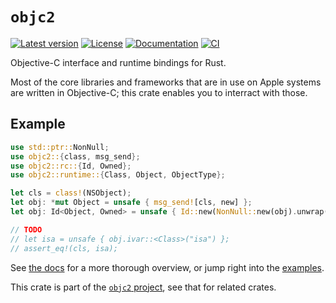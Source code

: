 # `objc2`

[![Latest version](https://badgen.net/crates/v/objc2)](https://crates.io/crates/objc2)
[![License](https://badgen.net/badge/license/MIT/blue)](../LICENSE.txt)
[![Documentation](https://docs.rs/objc2/badge.svg)](https://docs.rs/objc2/)
[![CI](https://github.com/madsmtm/objc2/actions/workflows/ci.yml/badge.svg)](https://github.com/madsmtm/objc2/actions/workflows/ci.yml)

Objective-C interface and runtime bindings for Rust.

Most of the core libraries and frameworks that are in use on Apple systems are
written in Objective-C; this crate enables you to interract with those.

## Example

```rust
use std::ptr::NonNull;
use objc2::{class, msg_send};
use objc2::rc::{Id, Owned};
use objc2::runtime::{Class, Object, ObjectType};

let cls = class!(NSObject);
let obj: *mut Object = unsafe { msg_send![cls, new] };
let obj: Id<Object, Owned> = unsafe { Id::new(NonNull::new(obj).unwrap()) };

// TODO
// let isa = unsafe { obj.ivar::<Class>("isa") };
// assert_eq!(cls, isa);
```

See [the docs](https://docs.rs/objc2/) for a more thorough overview, or jump
right into the [examples].

This crate is part of the [`objc2` project](https://github.com/madsmtm/objc2),
see that for related crates.

[examples]: https://github.com/madsmtm/objc2/tree/master/objc2/examples
